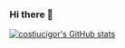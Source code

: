 ### Hi there 👋

<!--
**costiucigor/costiucigor** is a ✨ _special_ ✨ repository because its `README.md` (this file) appears on your GitHub profile.

Here are some ideas to get you started:

- 🔭 I’m currently working on ...
- 🌱 I’m currently learning ...
- 👯 I’m looking to collaborate on ...
- 🤔 I’m looking for help with ...
- 💬 Ask me about ...
- 📫 How to reach me: ...
- 😄 Pronouns: ...
- ⚡ Fun fact: ...
-->

[![costiucigor's GitHub stats](https://github-readme-stats.vercel.app/api?username=costiucigor)](https://github.com/anuraghazra/github-readme-stats)
